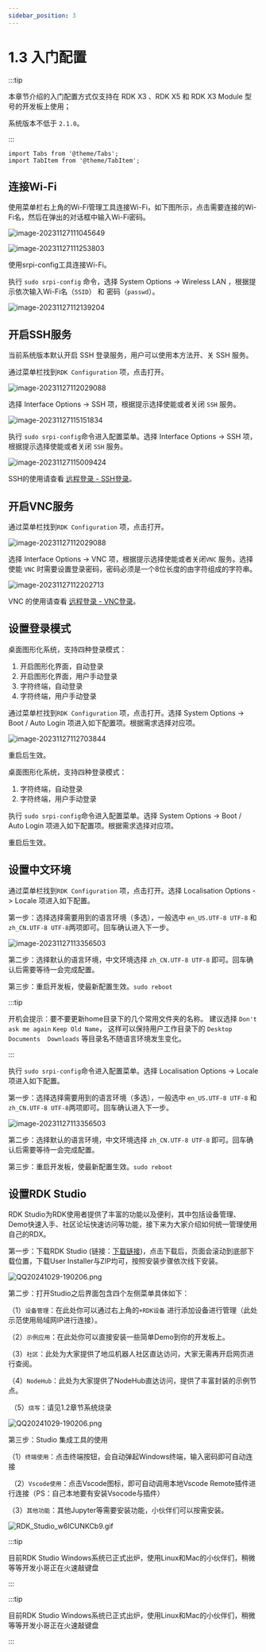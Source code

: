 ```yaml
---
sidebar_position: 3
---
```


# 1.3 入门配置

:::tip

本章节介绍的入门配置方式仅支持在 RDK X3 、RDK X5 和 RDK X3 Module 型号的开发板上使用；

系统版本不低于 `2.1.0`。

:::

```mdx-code-block
import Tabs from '@theme/Tabs';
import TabItem from '@theme/TabItem';
```

## 连接Wi-Fi

<Tabs groupId="rdk-type">
<TabItem value="desktop" label="Desktop">

使用菜单栏右上角的Wi-Fi管理工具连接Wi-Fi，如下图所示，点击需要连接的Wi-Fi名，然后在弹出的对话框中输入Wi-Fi密码。


![image-20231127111045649](../../static/img/01_Quick_start/image/configuration_wizard/image-20231127111045649.png)


![image-20231127111253803](../../static/img/01_Quick_start/image/configuration_wizard/image-20231127111253803.png)

</TabItem>

<TabItem value="server" label="Server">

使用srpi-config工具连接Wi-Fi。

执行 `sudo srpi-config` 命令，选择 System Options -> Wireless LAN ，根据提示依次输入Wi-Fi名（`SSID`） 和 密码（`passwd`）。

![image-20231127112139204](../../static/img/01_Quick_start/image/configuration_wizard/image-20231127112139204.png)

</TabItem>
</Tabs>

## 开启SSH服务

当前系统版本默认开启 SSH 登录服务，用户可以使用本方法开、关 SSH 服务。

<Tabs groupId="rdk-type">
<TabItem value="desktop" label="Desktop">

通过菜单栏找到`RDK Configuration` 项，点击打开。

![image-20231127112029088](../../static/img/01_Quick_start/image/configuration_wizard/image-20231127112029088.png)

选择 Interface Options -> SSH 项，根据提示选择使能或者关闭 `SSH` 服务。

![image-20231127115151834](../../static/img/01_Quick_start/image/configuration_wizard/image-20231127115151834.png)

</TabItem>

<TabItem value="server" label="Server">

执行 `sudo srpi-config`命令进入配置菜单。选择 Interface Options -> SSH 项，根据提示选择使能或者关闭 `SSH` 服务。

![image-20231127115009424](../../static/img/01_Quick_start/image/configuration_wizard/image-20231127115009424.png)

</TabItem>

</Tabs>

SSH的使用请查看 [远程登录 - SSH登录](./remote_login#ssh)。

## 开启VNC服务

<Tabs groupId="rdk-type">
<TabItem value="desktop" label="Desktop">

通过菜单栏找到`RDK Configuration` 项，点击打开。

![image-20231127112029088](../../static/img/01_Quick_start/image/configuration_wizard/image-20231127112029088.png)

选择 Interface Options -> VNC 项，根据提示选择使能或者关闭`VNC` 服务。选择使能 `VNC` 时需要设置登录密码，密码必须是一个8位长度的由字符组成的字符串。

![image-20231127112202713](../../static/img/01_Quick_start/image/configuration_wizard/image-20231127112202713.png)

</TabItem>
</Tabs>

VNC 的使用请查看 [远程登录 - VNC登录](./remote_login#vnc登录)。

## 设置登录模式

<Tabs groupId="rdk-type">
<TabItem value="desktop" label="Desktop">

桌面图形化系统，支持四种登录模式：

1. 开启图形化界面，自动登录
2. 开启图形化界面，用户手动登录
3. 字符终端，自动登录
4. 字符终端，用户手动登录

通过菜单栏找到`RDK Configuration` 项，点击打开。选择 System Options -> Boot / Auto Login 项进入如下配置项。根据需求选择对应项。

![image-20231127112703844](../../static/img/01_Quick_start/image/configuration_wizard/image-20231127112703844.png)

重启后生效。

</TabItem>

<TabItem value="server" label="Server">

桌面图形化系统，支持四种登录模式：

1. 字符终端，自动登录
2. 字符终端，用户手动登录

执行 `sudo srpi-config`命令进入配置菜单。选择 System Options -> Boot / Auto Login 项进入如下配置项。根据需求选择对应项。

重启后生效。

</TabItem>
</Tabs>

## 设置中文环境

<Tabs groupId="rdk-type">
<TabItem value="desktop" label="Desktop">

通过菜单栏找到`RDK Configuration` 项，点击打开。选择 Localisation Options -> Locale 项进入如下配置。

第一步：选择选择需要用到的语言环境（多选），一般选中 `en_US.UTF-8 UTF-8` 和 `zh_CN.UTF-8 UTF-8`两项即可。回车确认进入下一步。

![image-20231127113356503](../../static/img/01_Quick_start/image/configuration_wizard/image-20231127113356503.png)

第二步：选择默认的语言环境，中文环境选择 `zh_CN.UTF-8 UTF-8` 即可。回车确认后需要等待一会完成配置。

第三步：重启开发板，使最新配置生效。`sudo reboot`

:::tip

开机会提示：要不要更新home目录下的几个常用文件夹的名称。
建议选择 `Don't ask me again` `Keep Old Name`， 这样可以保持用户工作目录下的 `Desktop  Documents  Downloads` 等目录名不随语言环境发生变化。

:::

</TabItem>

<TabItem value="server" label="Server">

执行 `sudo srpi-config`命令进入配置菜单。选择 Localisation Options -> Locale 项进入如下配置。

第一步：选择选择需要用到的语言环境（多选），一般选中 `en_US.UTF-8 UTF-8` 和 `zh_CN.UTF-8 UTF-8`两项即可。回车确认进入下一步。

![image-20231127113356503](../../static/img/01_Quick_start/image/configuration_wizard/image-20231127113356503.png)

第二步：选择默认的语言环境，中文环境选择 `zh_CN.UTF-8 UTF-8` 即可。回车确认后需要等待一会完成配置。

第三步：重启开发板，使最新配置生效。`sudo reboot`

</TabItem>
</Tabs>

## 设置RDK Studio

<Tabs groupId="rdk-type">
<TabItem value="windows" label="Windows">

RDK Studio为RDK使用者提供了丰富的功能以及便利，其中包括设备管理、Demo快速入手、社区论坛快速访问等功能，接下来为大家介绍如何统一管理使用自己的RDX。

第一步：下载RDK Studio (链接：[下载链接](https://developer.d-robotics.cc/rdkstudio))，点击下载后，页面会滚动到底部下载位置，下载User Installer与ZIP均可，按照安装步骤依次线下安装。

![QQ20241029-190206.png](C:\0wjf_file\Git\rdk_doc-main\static\img\01_Quick_start\image\configuration_wizard\QQ20241029-190206.png)

第二步：打开Studio之后界面包含四个左侧菜单具体如下：

​	（1）`设备管理`：在此处你可以通过右上角的`+RDK设备` 进行添加设备进行管理（此处示范使用局域网IP进行连接）。

​	（2）`示例应用`：在此处你可以直接安装一些简单Demo到你的开发板上。

​	（3）`社区`：此处为大家提供了地瓜机器人社区直达访问，大家无需再开启网页进行查阅。

​	（4）`NodeHub`：此处为大家提供了NodeHub直达访问，提供了丰富封装的示例节点。

​	（5）`烧写`：请见1.2章节系统烧录

![QQ20241029-190206.png](C:\0wjf_file\Git\rdk_doc-main\static\img\01_Quick_start\image\configuration_wizard\RDK_Studio_OzxNIkHGH7.gif)

第三步：Studio 集成工具的使用

​	（1）`终端使用`：点击终端按钮，会自动弹起Windows终端，输入密码即可自动连接

​	（2）`Vscode使用`：点击Vscode图标，即可自动调用本地Vscode Remote插件进行连接（PS：自己本地要有安装Vsocode与插件）

​	（3）`其他功能`：其他Jupyter等需要安装功能，小伙伴们可以按需安装。

![RDK_Studio_w6lCUNKCb9.gif](C:\0wjf_file\Git\rdk_doc-main\static\img\01_Quick_start\image\configuration_wizard\RDK_Studio_w6lCUNKCb9.gif)

</TabItem>

<TabItem value="linux" label="Linux">

:::tip

目前RDK Studio Windows系统已正式出炉，使用Linux和Mac的小伙伴们，稍微等等开发小哥正在火速敲键盘

:::

</TabItem>



<TabItem value="mac" label="Mac">

:::tip

目前RDK Studio Windows系统已正式出炉，使用Linux和Mac的小伙伴们，稍微等等开发小哥正在火速敲键盘

:::

</TabItem>

</Tabs>